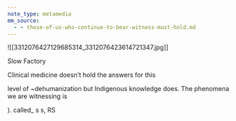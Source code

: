 ```yaml
---
note_type: metamedia
mm_source:
  - - those-of-us-who-continue-to-bear-witness-must-hold.md
---
```


![[3312076427129685314_3312076423614721347.jpg]]

Slow Factory

Clinical medicine
doesn’t hold the
answers for this

level of
~dehumanization
but Indigenous
knowledge does.
The phenomena we
are witnessing is

). called_
s s,
RS


